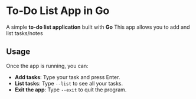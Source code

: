 # To-Do List App in Go

A simple **to-do list application** built with **Go** 
This app allows you to add and list tasks/notes

## Usage
Once the app is running, you can:
- **Add tasks**: Type your task and press Enter.
- **List tasks**: Type `--list` to see all your tasks.
- **Exit the app**: Type `--exit` to quit the program.